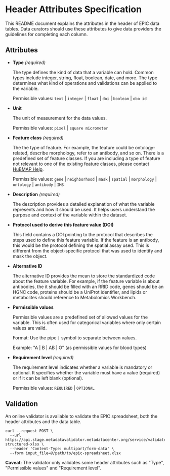 # Header Attributes Specification

This README document explains the attributes in the header of EPIC data tables. Data curators should use these attributes to give data providers the guidelines for completing each column.

## Attributes

* **Type** _(required)_

  The type defines the kind of data that a variable can hold. Common types include integer, string, float, boolean, date, and more. The type determines what kind of operations and validations can be applied to the variable.

  Permissible values: `text` | `integer` | `float` | `doi` | `boolean` | `obo id`

* **Unit**

  The unit of measurement for the data values.

  Permissible values: `pixel` | `square micrometer`

* **Feature class** _(required)_

  The the type of feature. For example, the feature could be ontology-related, describe morphology, refer to an antibody, and so on. There is a predefined set of feature classes. If you are including a type of feature not relevant to one of the existing feature classes, please contact [HuBMAP Help](mailto:help@hubmapconsortium.org).

  Permissible values: `gene` | `neighborhood` | `mask` | `spatial` | `morphology` | `ontology` | `antibody` | `IMS`

* **Description** _(required)_

  The description provides a detailed explanation of what the variable represents and how it should be used. It helps users understand the purpose and context of the variable within the dataset.

* **Protocol used to derive this feature value (DOI)**

  This field contains a DOI pointing to the protocol that describes the steps used to define this feature variable. If the feature is an antibody, this would be the protocol defining the spatial assay used. This is different from the object-specific protocol that was used to identify and mask the object.

* **Alternative ID**

  The alternative ID provides the mean to store the standardized code about the feature variable. For example, if the feature variable is about antibodies, the it should be filled with an RRID code, genes should be an HGNC code, proteins should be a UniProt identifier, and lipids or metabolites should reference to Metabolomics Workbench.
  
* **Permissible values**

  Permissible values are a predefined set of allowed values for the variable. This is often used for categorical variables where only certain values are valid.

  Format: Use the pipe `|` symbol to separate between values.
  
  Example: "A | B | AB | O" (as permissible values for blood types)
  
* **Requirement level** _(required)_

  The requirement level indicates whether a variable is mandatory or optional. It specifies whether the variable must have a value (required) or if it can be left blank (optional).

  Permissible values: `REQUIRED` | `OPTIONAL`

## Validation

An online validator is available to validate the EPIC spreadsheet, both the header attributes and the data table.

```
curl --request POST \
  --url https://api.stage.metadatavalidator.metadatacenter.org/service/validate-structured-xlsx \
  --header 'Content-Type: multipart/form-data' \
  --form input_file=@/path/to/epic-spreadsheet.xlsx
```

**Caveat**: The validator only validates some header attributes such as "Type", "Permissible values" and "Requirement level".
